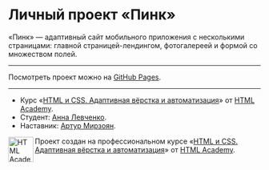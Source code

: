 # Личный проект «Пинк»

«Пинк» — адаптивный сайт мобильного приложения с несколькими страницами: главной страницей-лендингом, фотогалереей и формой со множеством полей. 

---

Посмотреть проект можно на [GitHub Pages](https://levallevchenko.github.io/Pink/build/).

---

* Курс «[HTML и CSS. Адаптивная вёрстка и автоматизация](https://htmlacademy.ru/intensive/htmlcss)» от [HTML Academy](https://htmlacademy.ru).
* Студент: [Анна Левченко](https://up.htmlacademy.ru/adaptive/15/user/506463).
* Наставник: [Артур Мирзоян](https://up.htmlacademy.ru/adaptive/15/user/302093).


<a href="https://htmlacademy.ru/intensive/adaptive"><img align="left" width="50" height="50" alt="HTML Academy" src="https://up.htmlacademy.ru/static/img/intensive/adaptive/logo-for-github-2.png"></a>

Проект создан на профессиональном курсе «[HTML и CSS. Адаптивная вёрстка и автоматизация](https://htmlacademy.ru/intensive/adaptive)» от [HTML Academy](https://htmlacademy.ru).
